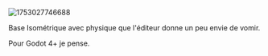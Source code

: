 ![1753027746688](https://github.com/user-attachments/assets/11a107e8-4c2a-4ffe-a184-e5007e61d05e)


Base Isométrique avec physique que l'éditeur donne un peu envie de vomir.

Pour Godot 4+ je pense.
